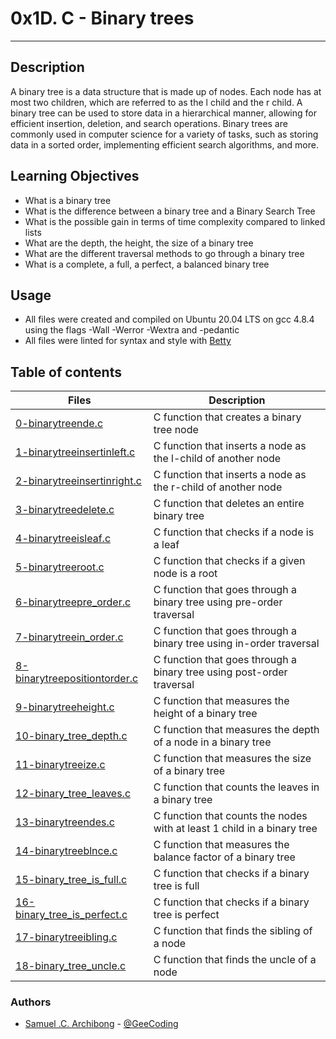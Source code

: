 # 0x1D. C - Binary trees
<hr>

## Description
A binary tree is a data structure that is made up of nodes. Each node has at most two children, which are referred to as the l child and the r child. A binary tree can be used to store data in a hierarchical manner, allowing for efficient insertion, deletion, and search operations. Binary trees are commonly used in computer science for a variety of tasks, such as storing data in a sorted order, implementing efficient search algorithms, and more.

## Learning Objectives

* What is a binary tree
* What is the difference between a binary tree and a Binary Search Tree
* What is the possible gain in terms of time complexity compared to linked lists
* What are the depth, the height, the size of a binary tree
* What are the different traversal methods to go through a binary tree
* What is a complete, a full, a perfect, a balanced binary tree

## Usage

* All files were created and compiled on Ubuntu 20.04 LTS on gcc 4.8.4 \
using the flags -Wall -Werror -Wextra and -pedantic
* All files were linted for syntax and style with [Betty](https://github.com/holbertonschool/Betty)

## Table of contents
Files | Description
----- | -----------
[0-binarytreende.c](./0-binarytreende.c) | C function that creates a binary tree node
[1-binarytreeinsertinleft.c](./1-binarytreeinsertinleft.c) | C function that inserts a node as the l-child of another node
[2-binarytreeinsertinright.c](./2-binarytreeinsertinright.c) | C function that inserts a node as the r-child of another node
[3-binarytreedelete.c](./3-binarytreedelete.c) | C function that deletes an entire binary tree
[4-binarytreeisleaf.c](./4-binarytreeisleaf.c) | C function that checks if a node is a leaf
[5-binarytreeroot.c](./5-binarytreeroot.c) | C function that checks if a given node is a root
[6-binarytreepre_order.c](./6-binarytreepre_order.c) | C function that goes through a binary tree using pre-order traversal
[7-binarytreein_order.c](./7-binarytreein_order.c) | C function that goes through a binary tree using in-order traversal
[8-binarytreepositiontorder.c](./8-binarytreepositiontorder.c) | C function that goes through a binary tree using post-order traversal
[9-binarytreeheight.c](./9-binarytreeheight.c) | C function that measures the height of a binary tree
[10-binary_tree_depth.c](./10-binary_tree_depth.c) | C function that measures the depth of a node in a binary tree
[11-binarytreeize.c](./11-binarytreeize.c) | C function that measures the size of a binary tree
[12-binary_tree_leaves.c](./12-binary_tree_leaves.c) | C function that counts the leaves in a binary tree
[13-binarytreendes.c](./13-binarytreendes.c) | C function that counts the nodes with at least 1 child in a binary tree
[14-binarytreeblnce.c](./14-binarytreeblnce.c) | C function that measures the balance factor of a binary tree
[15-binary_tree_is_full.c](./15-binary_tree_is_full.c) | C function that checks if a binary tree is full
[16-binary_tree_is_perfect.c](./16-binary_tree_is_perfect.c) | C function that checks if a binary tree is perfect
[17-binarytreeibling.c](./17-binarytreeibling.c) | C function that finds the sibling of a node
[18-binary_tree_uncle.c](./18-binary_tree_uncle.c) | C function that finds the uncle of a node

### Authors
* [Samuel .C. Archibong](https://github.com/sammiearchie77) - [@GeeCoding](https://twitter.com/geecoding)
